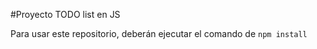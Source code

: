 #Proyecto TODO list en JS

Para usar este repositorio, deberán ejecutar el comando de ```npm install```

